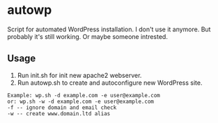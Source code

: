# autowp
Script for automated WordPress installation.
I don't use it anymore. But probably it's still working.
Or maybe someone intrested.

## Usage
1. Run init.sh for init new apache2 webserver.
2. Run autowp.sh to create and autoconfigure new WordPress site.

```
Example: wp.sh -d example.com -e user@example.com
or: wp.sh -w -d example.com -e user@example.com
-f -- ignore domain and email check
-w -- create www.domain.ltd alias
```
